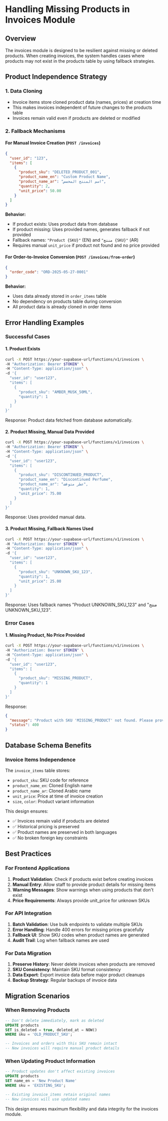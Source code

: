 # Handling Missing Products in Invoices Module

## Overview

The invoices module is designed to be resilient against missing or deleted products. When creating invoices, the system handles cases where products may not exist in the products table by using fallback strategies.

## Product Independence Strategy

### 1. Data Cloning
- Invoice items store cloned product data (names, prices) at creation time
- This makes invoices independent of future changes to the products table
- Invoices remain valid even if products are deleted or modified

### 2. Fallback Mechanisms

#### For Manual Invoice Creation (`POST /invoices`)
```json
{
  "user_id": "123",
  "items": [
    {
      "product_sku": "DELETED_PRODUCT_001",
      "product_name_en": "Custom Product Name",
      "product_name_ar": "اسم المنتج المخصص", 
      "quantity": 2,
      "unit_price": 50.00
    }
  ]
}
```

**Behavior:**
- If product exists: Uses product data from database
- If product missing: Uses provided names, generates fallback if not provided
- Fallback names: `"Product {SKU}"` (EN) and `"منتج {SKU}"` (AR)
- Requires manual `unit_price` if product not found and no price provided

#### For Order-to-Invoice Conversion (`POST /invoices/from-order`)
```json
{
  "order_code": "ORD-2025-05-27-0001"
}
```

**Behavior:**
- Uses data already stored in `order_items` table
- No dependency on products table during conversion
- All product data is already cloned in order items

## Error Handling Examples

### Successful Cases

#### 1. Product Exists
```bash
curl -X POST https://your-supabase-url/functions/v1/invoices \
-H "Authorization: Bearer $TOKEN" \
-H "Content-Type: application/json" \
-d '{
  "user_id": "user123",
  "items": [
    {
      "product_sku": "AMBER_MUSK_50ML",
      "quantity": 1
    }
  ]
}'
```

Response: Product data fetched from database automatically.

#### 2. Product Missing, Manual Data Provided
```bash
curl -X POST https://your-supabase-url/functions/v1/invoices \
-H "Authorization: Bearer $TOKEN" \
-H "Content-Type: application/json" \
-d '{
  "user_id": "user123",
  "items": [
    {
      "product_sku": "DISCONTINUED_PRODUCT",
      "product_name_en": "Discontinued Perfume",
      "product_name_ar": "عطر متوقف",
      "quantity": 1,
      "unit_price": 75.00
    }
  ]
}'
```

Response: Uses provided manual data.

#### 3. Product Missing, Fallback Names Used
```bash
curl -X POST https://your-supabase-url/functions/v1/invoices \
-H "Authorization: Bearer $TOKEN" \
-H "Content-Type: application/json" \
-d '{
  "user_id": "user123",
  "items": [
    {
      "product_sku": "UNKNOWN_SKU_123",
      "quantity": 1,
      "unit_price": 25.00
    }
  ]
}'
```

Response: Uses fallback names "Product UNKNOWN_SKU_123" and "منتج UNKNOWN_SKU_123".

### Error Cases

#### 1. Missing Product, No Price Provided
```bash
curl -X POST https://your-supabase-url/functions/v1/invoices \
-H "Authorization: Bearer $TOKEN" \
-H "Content-Type: application/json" \
-d '{
  "user_id": "user123",
  "items": [
    {
      "product_sku": "MISSING_PRODUCT",
      "quantity": 1
    }
  ]
}'
```

Response:
```json
{
  "message": "Product with SKU 'MISSING_PRODUCT' not found. Please provide unit_price manually.",
  "status": 400
}
```

## Database Schema Benefits

### Invoice Items Independence
The `invoice_items` table stores:
- `product_sku`: SKU code for reference
- `product_name_en`: Cloned English name
- `product_name_ar`: Cloned Arabic name  
- `unit_price`: Price at time of invoice creation
- `size`, `color`: Product variant information

This design ensures:
- ✅ Invoices remain valid if products are deleted
- ✅ Historical pricing is preserved
- ✅ Product names are preserved in both languages
- ✅ No broken foreign key constraints

## Best Practices

### For Frontend Applications
1. **Product Validation**: Check if products exist before creating invoices
2. **Manual Entry**: Allow staff to provide product details for missing items
3. **Warning Messages**: Show warnings when using products that don't exist
4. **Price Requirements**: Always provide unit_price for unknown SKUs

### For API Integration
1. **Batch Validation**: Use bulk endpoints to validate multiple SKUs
2. **Error Handling**: Handle 400 errors for missing prices gracefully
3. **Fallback UI**: Show SKU codes when product names are generated
4. **Audit Trail**: Log when fallback names are used

### For Data Migration
1. **Preserve History**: Never delete invoices when products are removed
2. **SKU Consistency**: Maintain SKU format consistency
3. **Data Export**: Export invoice data before major product cleanups
4. **Backup Strategy**: Regular backups of invoice data

## Migration Scenarios

### When Removing Products
```sql
-- Don't delete immediately, mark as deleted
UPDATE products 
SET is_deleted = true, deleted_at = NOW()
WHERE sku = 'OLD_PRODUCT_SKU';

-- Invoices and orders with this SKU remain intact
-- New invoices will require manual product details
```

### When Updating Product Information
```sql
-- Product updates don't affect existing invoices
UPDATE products 
SET name_en = 'New Product Name'
WHERE sku = 'EXISTING_SKU';

-- Existing invoice_items retain original names
-- New invoices will use updated names
```

This design ensures maximum flexibility and data integrity for the invoices module.
